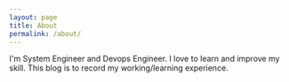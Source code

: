 ```yaml
---
layout: page
title: About
permalink: /about/
---
```


I'm System Engineer and Devops Engineer. I love to learn and improve my skill. This blog is to record my working/learning experience.
